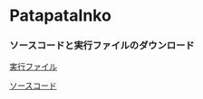 # PatapataInko

### ソースコードと実行ファイルのダウンロード
[実行ファイル](https://drive.google.com/file/d/1cT3Vkzk2C4RMX0tLjoLXxCdysKIwoGRu/view?usp=drive_link)

[ソースコード](https://github.com/Kawahara-Rina/PatapataInko/archive/refs/heads/main.zip)
